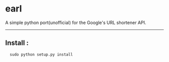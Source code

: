 earl
====

A simple python port(unofficial) for the Google's URL shortener API.

----
Install :
----

      sudo python setup.py install
